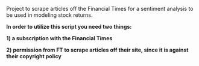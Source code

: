 Project to scrape articles off the Financial Times for a sentiment analysis to be used in modeling stock returns.

**In order to utilize this script you need two things:**

  **1) a subscription with the Financial Times**
  
  **2) permission from FT to scrape articles off their site, since it is against their copyright policy**
